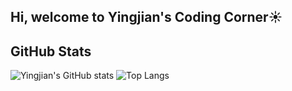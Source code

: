 ## Hi, welcome to Yingjian's Coding Corner☀️

## GitHub Stats
![Yingjian's GitHub stats](https://github-readme-stats.vercel.app/api?username=BigBigBai&show_icons=true&hide=stars,issues&hide_border=true&theme=merko)
![Top Langs](https://github-readme-stats.vercel.app/api/top-langs/?username=BigBigBai&hide_border=true&layout=donut&theme=merko)
